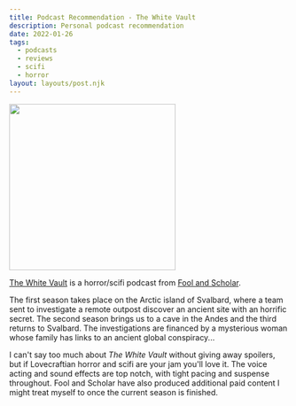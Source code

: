 ```yaml
---
title: Podcast Recommendation - The White Vault
description: Personal podcast recommendation
date: 2022-01-26
tags:
  - podcasts
  - reviews
  - scifi
  - horror
layout: layouts/post.njk
---
```



<p>
<img src="https://assets.pippa.io/shows/61ba0dca1a8cbe837a3cf138/show-cover.jpg" height=300 width=300>
</p>

[The White Vault](http://thewhitevault.com/) is a horror/scifi podcast from [Fool and Scholar](https://foolandscholar.com/).

The first season takes place on the Arctic island of Svalbard, where a team sent to investigate a remote outpost discover an ancient site with an horrific secret. The second season brings us to a cave in the Andes and the third returns to Svalbard. The investigations are financed by a mysterious woman whose family has links to an ancient global conspiracy...

I can't say too much about *The White Vault* without giving away spoilers, but if Lovecraftian horror and scifi are your jam you'll love it. The voice acting and sound effects are top notch, with tight pacing and suspense throughout. Fool and Scholar have also produced additional paid content I might treat myself to once the current season is finished.

